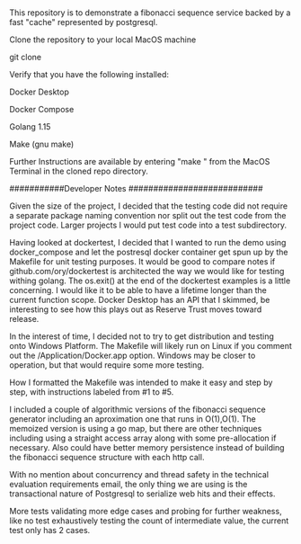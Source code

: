# 
This repository is to demonstrate a fibonacci sequence service backed by a fast "cache" represented by postgresql.

Clone the repository to your local MacOS machine

git clone 

Verify that you have the following installed:

Docker Desktop

Docker Compose

Golang 1.15

Make (gnu make)


Further Instructions are available by entering "make <enter>" from the MacOS Terminal in the cloned repo directory.

###########Developer Notes ###########################

Given the size of the project, I decided that the testing code did not require a separate package naming convention
nor split out the test code from the project code.  Larger projects I would put test code into a test subdirectory.

Having looked at dockertest, I decided that I wanted to run the demo using docker_compose and let the postresql docker container get spun up by the Makefile for unit testing purposes.  It would be good to compare notes if github.com/ory/dockertest is architected the way we would like for testing withing golang.  The os.exit() at the end of the dockertest examples is a little concerning.  I would like it to be able to have a lifetime longer than the current function scope.  Docker Desktop has an API that I skimmed, be interesting to see how this plays out as Reserve Trust moves toward release.

In the interest of time, I decided not to try to get distribution and testing onto Windows Platform.  The Makefile will likely run on Linux if you comment out the /Application/Docker.app option.  Windows may be closer to operation, but that would require some more testing.

How I formatted the Makefile was intended to make it easy and step by step, with instructions labeled from #1 to #5.

I included a couple of algorithmic versions of the fibonacci sequence generator including an aproximation one that
runs in O(1),O(1).  The memoized version is using a go map, but there are other techniques including using a straight access array along with some pre-allocation if necessary.  Also could have better memory persistence instead of building the fibonacci sequence structure with each http call.

With no mention about concurrency and thread safety in the technical evaluation requirements email, the only 
thing we are using is the transactional nature of Postgresql to serialize web hits and their effects.

More tests validating more edge cases and probing for further weakness, like no test exhaustively testing the count of intermediate value, the current test only has 2 cases.








